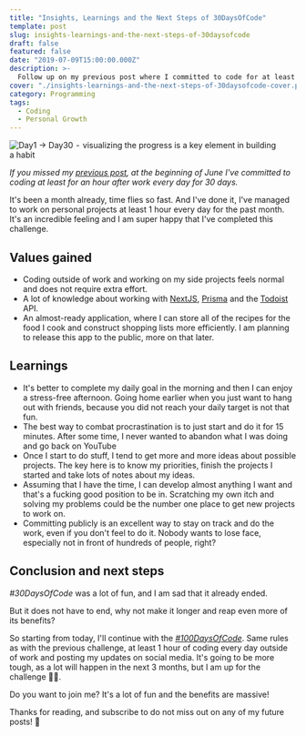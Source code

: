 ```yaml
---
title: "Insights, Learnings and the Next Steps of 30DaysOfCode"
template: post
slug: insights-learnings-and-the-next-steps-of-30daysofcode
draft: false
featured: false
date: "2019-07-09T15:00:00.000Z"
description: >-
  Follow up on my previous post where I committed to code for at least one hour besides work. Here are the learnings and the continuation of this experiment.
cover: "./insights-learnings-and-the-next-steps-of-30daysofcode-cover.png"
category: Programming
tags:
  - Coding
  - Personal Growth
---
```


![Day1 → Day30  -  visualizing the progress is a key element in building a habit](/insights-learnings-and-the-next-steps-of-30daysofcode-cover.png)

<div class="separator"></div>

_If you missed my_ [_previous post_](https://bit.ly/2PyhrLb)_, at the beginning of June I've committed to coding at least for an hour after work every day for 30 days._

<div class="separator"></div>

It's been a month already, time flies so fast. And I've done it, I've managed to work on personal projects at least 1 hour every day for the past month. It's an incredible feeling and I am super happy that I've completed this challenge.

## Values gained

- Coding outside of work and working on my side projects feels normal and does not require extra effort.
- A lot of knowledge about working with [NextJS](https://bit.ly/2zEJC06), [Prisma](https://bit.ly/2zDJ5f1) and the [Todoist](https://bit.ly/2zFnLWf) API.
- An almost-ready application, where I can store all of the recipes for the food I cook and construct shopping lists more efficiently. I am planning to release this app to the public, more on that later.

## Learnings

- It's better to complete my daily goal in the morning and then I can enjoy a stress-free afternoon. Going home earlier when you just want to hang out with friends, because you did not reach your daily target is not that fun.
- The best way to combat procrastination is to just start and do it for 15 minutes. After some time, I never wanted to abandon what I was doing and go back on YouTube
- Once I start to do stuff, I tend to get more and more ideas about possible projects. The key here is to know my priorities, finish the projects I started and take lots of notes about my ideas.
- Assuming that I have the time, I can develop almost anything I want and that's a fucking good position to be in. Scratching my own itch and solving my problems could be the number one place to get new projects to work on.
- Committing publicly is an excellent way to stay on track and do the work, even if you don't feel to do it. Nobody wants to lose face, especially not in front of hundreds of people, right?

## Conclusion and next steps

_#30DaysOfCode_ was a lot of fun, and I am sad that it already ended.

But it does not have to end, why not make it longer and reap even more of its benefits?

So starting from today, I'll continue with the [_#100DaysOfCode_](https://bit.ly/2zEJIVw). Same rules as with the previous challenge, at least 1 hour of coding every day outside of work and posting my updates on social media. It's going to be more tough, as a lot will happen in the next 3 months, but I am up for the challenge 💪🏻.

Do you want to join me? It's a lot of fun and the benefits are massive!

<div class="separator"></div>

Thanks for reading, and subscribe to do not miss out on any of my future posts! 🙏
